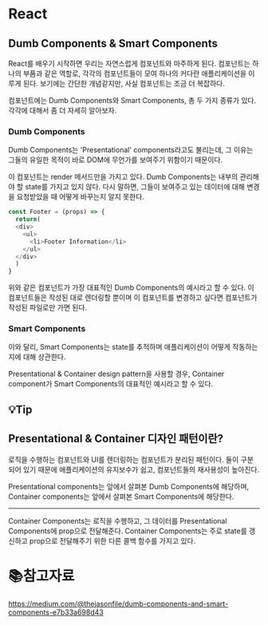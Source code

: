 # React

## Dumb Components & Smart Components

React를 배우기 시작하면 우리는 자연스럽게 컴포넌트와 마주하게 된다. 컴포넌트는 하나의 부품과 같은 역할로, 각각의 컴포넌트들이 모여 하나의 커다란 애플리케이션을 이루게 된다. 보기에는 간단한 개념같지만, 사실 컴포넌트는 조금 더 복잡하다.

컴포넌트에는 Dumb Components와 Smart Components, 총 두 가지 종류가 있다. 각각에 대해서 좀 더 자세히 알아보자.

### Dumb Components

Dumb Components는 'Presentational' components라고도 불리는데, 그 이유는 그들의 유일한 목적이 바로 DOM에 무언가를 보여주기 위함이기 때문이다.

이 컴포넌트는 render 메서드만을 가지고 있다. Dumb Components는 내부의 관리해야 할 state를 가지고 있지 않다. 다시 말하면, 그들이 보여주고 있는 데이터에 대해 변경을 요청받았을 때 어떻게 바꾸는지 알지 못한다.

```javascript
const Footer = (props) => {
  return(
  <div>
    <ul>
      <li>Footer Information</li>
    </ul>
  </div>
  )
}
```

위와 같은 컴포넌트가 가장 대표적인 Dumb Components의 예시라고 할 수 있다. 이 컴포넌트들은 작성된 대로 렌더링할 뿐이며 이 컴포넌트를 변경하고 싶다면 컴포넌트가 작성된 파일로만 가면 된다.

### Smart Components

이와 달리, Smart Components는 state를 추적하며 애플리케이션이 어떻게 작동하는지에 대해 상관한다.

Presentational & Container design pattern을 사용할 경우, Container component가 Smart Components의 대표적인 예시라고 할 수 있다.

## :bulb:Tip

## Presentational & Container 디자인 패턴이란?

로직을 수행하는 컴포넌트와 UI를 렌더링하는 컴포넌트가 분리된 패턴이다. 둘이 구분되어 있기 때문에 애플리케이션의 유지보수가 쉽고, 컴포넌트들의 재사용성이 높아진다.

Presentational components는 앞에서 살펴본 Dumb Components에 해당하며, Container components는 앞에서 살펴본 Smart Components에 해당한다.

___

Container Components는 로직을 수행하고, 그 데이터를 Presentational Components에 prop으로 전달해준다. Container Components는 주로 state를 갱신하고 prop으로 전달해주기 위한 다른 콜백 함수를 가지고 있다.

# :books:참고자료

https://medium.com/@thejasonfile/dumb-components-and-smart-components-e7b33a698d43
